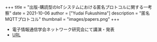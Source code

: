 +++
title = "出版-購読型のIoTシステムにおける匿名プロトコルに関する一考察"
date = 2021-10-06
author = ["Yudai Fukushima"]
description = "匿名MQTTプロトコル"
thumbnail = "images/papers.png"
+++

- 電子情報通信学会ネットワーク研究会にて講演・発表
- [URL](https://www.ieice.org/ken/paper/20211006KCfK/)
